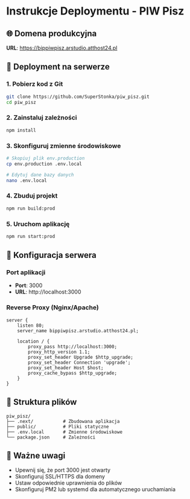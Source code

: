 # Instrukcje Deploymentu - PIW Pisz

## 🌐 Domena produkcyjna
**URL**: https://bippiwpisz.arstudio.atthost24.pl

## 🚀 Deployment na serwerze

### 1. Pobierz kod z Git
```bash
git clone https://github.com/SuperStonka/piw_pisz.git
cd piw_pisz
```

### 2. Zainstaluj zależności
```bash
npm install
```

### 3. Skonfiguruj zmienne środowiskowe
```bash
# Skopiuj plik env.production
cp env.production .env.local

# Edytuj dane bazy danych
nano .env.local
```

### 4. Zbuduj projekt
```bash
npm run build:prod
```

### 5. Uruchom aplikację
```bash
npm run start:prod
```

## 🔧 Konfiguracja serwera

### Port aplikacji
- **Port**: 3000
- **URL**: http://localhost:3000

### Reverse Proxy (Nginx/Apache)
```nginx
server {
    listen 80;
    server_name bippiwpisz.arstudio.atthost24.pl;
    
    location / {
        proxy_pass http://localhost:3000;
        proxy_http_version 1.1;
        proxy_set_header Upgrade $http_upgrade;
        proxy_set_header Connection 'upgrade';
        proxy_set_header Host $host;
        proxy_cache_bypass $http_upgrade;
    }
}
```

## 📁 Struktura plików
```
piw_pisz/
├── .next/           # Zbudowana aplikacja
├── public/          # Pliki statyczne
├── .env.local       # Zmienne środowiskowe
└── package.json     # Zależności
```

## 🚨 Ważne uwagi
- Upewnij się, że port 3000 jest otwarty
- Skonfiguruj SSL/HTTPS dla domeny
- Ustaw odpowiednie uprawnienia do plików
- Skonfiguruj PM2 lub systemd dla automatycznego uruchamiania
